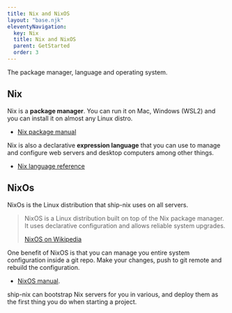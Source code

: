 ```yaml
---
title: Nix and NixOS
layout: "base.njk"
eleventyNavigation:
  key: Nix
  title: Nix and NixOS
  parent: GetStarted
  order: 3
---
```


The package manager, language and operating system.

## Nix

Nix is a **package manager**. You can run it on Mac, Windows (WSL2) and you can install it on almost any Linux distro.

- [Nix package manual](https://NixOS.org/manual/nix/stable/)

Nix is also a declarative **expression language** that you can use to manage and configure web servers and desktop computers among other things.

- [Nix language reference](https://nixos.org/manual/nix/stable/language/index.html)

## NixOs

NixOs is the Linux distribution that ship-nix uses on all servers.

<blockquote><p>NixOS is a Linux distribution built on top of the Nix package manager. It uses declarative configuration and allows reliable system upgrades.</p>
<a target="_blank" href="https://en.wikipedia.org/wiki/NixOS">NixOS on Wikipedia</a>
</blockquote>

One benefit of NixOS is that you can manage you entire system configuration inside a git repo. Make your changes, push to git remote and rebuild the configuration.

- [NixOS manual](https://NixOS.org/manual/NixOS/stable/).

ship-nix can bootstrap Nix servers for you in various, and deploy them as the first thing you do when starting a project.
